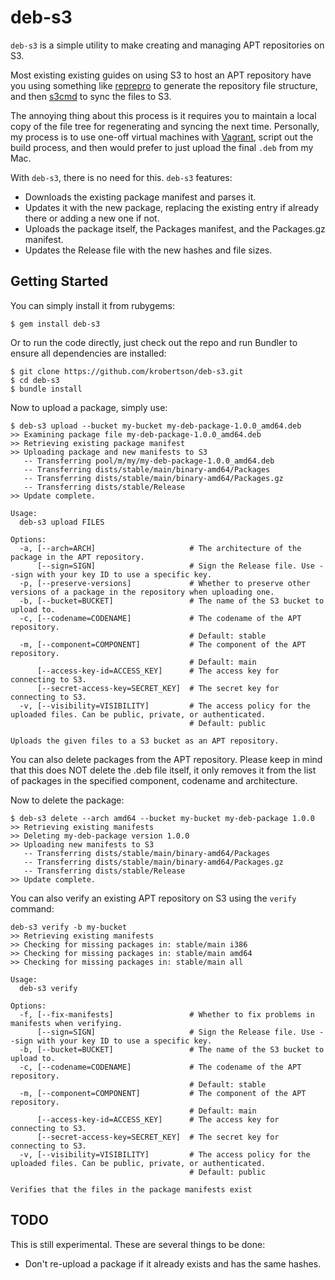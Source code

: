 # deb-s3

`deb-s3` is a simple utility to make creating and managing APT repositories on
S3.

Most existing existing guides on using S3 to host an APT repository have you
using something like [reprepro](http://mirrorer.alioth.debian.org/) to generate
the repository file structure, and then [s3cmd](http://s3tools.org/s3cmd) to
sync the files to S3.

The annoying thing about this process is it requires you to maintain a local
copy of the file tree for regenerating and syncing the next time. Personally,
my process is to use one-off virtual machines with
[Vagrant](http://vagrantup.com), script out the build process, and then would
prefer to just upload the final `.deb` from my Mac.

With `deb-s3`, there is no need for this. `deb-s3` features:

* Downloads the existing package manifest and parses it.
* Updates it with the new package, replacing the existing entry if already
  there or adding a new one if not.
* Uploads the package itself, the Packages manifest, and the Packages.gz
  manifest.
* Updates the Release file with the new hashes and file sizes.

## Getting Started

You can simply install it from rubygems:

```console
$ gem install deb-s3
```

Or to run the code directly, just check out the repo and run Bundler to ensure
all dependencies are installed:

```console
$ git clone https://github.com/krobertson/deb-s3.git
$ cd deb-s3
$ bundle install
```

Now to upload a package, simply use:

```console
$ deb-s3 upload --bucket my-bucket my-deb-package-1.0.0_amd64.deb
>> Examining package file my-deb-package-1.0.0_amd64.deb
>> Retrieving existing package manifest
>> Uploading package and new manifests to S3
   -- Transferring pool/m/my/my-deb-package-1.0.0_amd64.deb
   -- Transferring dists/stable/main/binary-amd64/Packages
   -- Transferring dists/stable/main/binary-amd64/Packages.gz
   -- Transferring dists/stable/Release
>> Update complete.
```

```
Usage:
  deb-s3 upload FILES

Options:
  -a, [--arch=ARCH]                     # The architecture of the package in the APT repository.
      [--sign=SIGN]                     # Sign the Release file. Use --sign with your key ID to use a specific key.
  -p, [--preserve-versions]             # Whether to preserve other versions of a package in the repository when uploading one.
  -b, [--bucket=BUCKET]                 # The name of the S3 bucket to upload to.
  -c, [--codename=CODENAME]             # The codename of the APT repository.
                                        # Default: stable
  -m, [--component=COMPONENT]           # The component of the APT repository.
                                        # Default: main
      [--access-key-id=ACCESS_KEY]      # The access key for connecting to S3.
      [--secret-access-key=SECRET_KEY]  # The secret key for connecting to S3.
  -v, [--visibility=VISIBILITY]         # The access policy for the uploaded files. Can be public, private, or authenticated.
                                        # Default: public

Uploads the given files to a S3 bucket as an APT repository.
```

You can also delete packages from the APT repository. Please keep in mind that
this does NOT delete the .deb file itself, it only removes it from the list of
packages in the specified component, codename and architecture.

Now to delete the package:
```console
$ deb-s3 delete --arch amd64 --bucket my-bucket my-deb-package 1.0.0
>> Retrieving existing manifests
>> Deleting my-deb-package version 1.0.0
>> Uploading new manifests to S3
   -- Transferring dists/stable/main/binary-amd64/Packages
   -- Transferring dists/stable/main/binary-amd64/Packages.gz
   -- Transferring dists/stable/Release
>> Update complete.

````

You can also verify an existing APT repository on S3 using the `verify` command:

```console
deb-s3 verify -b my-bucket
>> Retrieving existing manifests
>> Checking for missing packages in: stable/main i386
>> Checking for missing packages in: stable/main amd64
>> Checking for missing packages in: stable/main all
```

```
Usage:
  deb-s3 verify

Options:
  -f, [--fix-manifests]                 # Whether to fix problems in manifests when verifying.
      [--sign=SIGN]                     # Sign the Release file. Use --sign with your key ID to use a specific key.
  -b, [--bucket=BUCKET]                 # The name of the S3 bucket to upload to.
  -c, [--codename=CODENAME]             # The codename of the APT repository.
                                        # Default: stable
  -m, [--component=COMPONENT]           # The component of the APT repository.
                                        # Default: main
      [--access-key-id=ACCESS_KEY]      # The access key for connecting to S3.
      [--secret-access-key=SECRET_KEY]  # The secret key for connecting to S3.
  -v, [--visibility=VISIBILITY]         # The access policy for the uploaded files. Can be public, private, or authenticated.
                                        # Default: public

Verifies that the files in the package manifests exist
```

## TODO

This is still experimental.  These are several things to be done:

* Don't re-upload a package if it already exists and has the same hashes.
